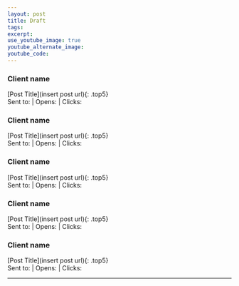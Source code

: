 ```yaml
---
layout: post
title: Draft
tags:
excerpt:
use_youtube_image: true
youtube_alternate_image:
youtube_code:
---
```

### Client name

[Post Title](insert post url){: .top5}<br>
Sent to:   |  Opens:   |   Clicks:

### Client name

[Post Title](insert post url){: .top5}<br>
Sent to:   |  Opens:   |   Clicks:

### Client name

[Post Title](insert post url){: .top5}<br>
Sent to:   |  Opens:   |   Clicks:

### Client name

[Post Title](insert post url){: .top5}<br>
Sent to:   |  Opens:   |   Clicks:

### Client name

[Post Title](insert post url){: .top5}<br>
Sent to:   |  Opens:   |   Clicks:

<hr>
